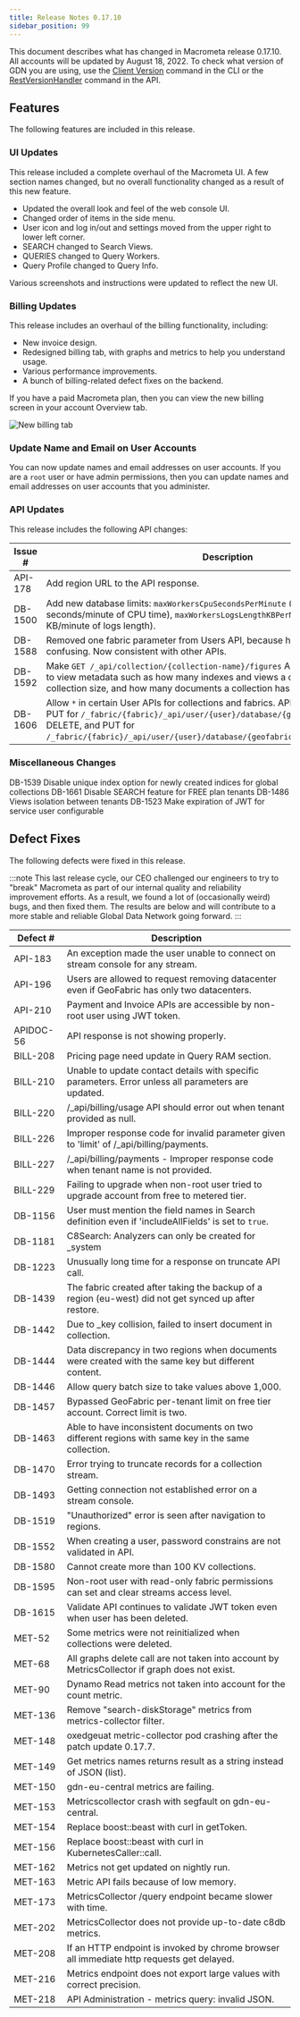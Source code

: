 ```yaml
---
title: Release Notes 0.17.10
sidebar_position: 99
---
```


This document describes what has changed in Macrometa release 0.17.10. All accounts will be updated by August 18, 2022. To check what version of GDN you are using, use the [Client Version](https://macrometa.com/docs/essentials/CLI/commands#client-version-gdnsl) command in the CLI or the [RestVersionHandler](https://macrometa.com/docs/api#/operations/RestVersionHandler) command in the API.

## Features

The following features are included in this release.

### UI Updates

This release included a complete overhaul of the Macrometa UI. A few section names changed, but no overall functionality changed as a result of this new feature.

- Updated the overall look and feel of the web console UI.
- Changed order of items in the side menu.
- User icon and log in/out and settings moved from the upper right to lower left corner.
- SEARCH changed to Search Views.
- QUERIES changed to Query Workers.
- Query Profile changed to Query Info.

Various screenshots and instructions were updated to reflect the new UI.

### Billing Updates

This release includes an overhaul of the billing functionality, including:

- New invoice design.
- Redesigned billing tab, with graphs and metrics to help you understand usage.
- Various performance improvements.
- A bunch of billing-related defect fixes on the backend.

If you have a paid Macrometa plan, then you can view the new billing screen in your account Overview tab.

![New billing tab](/img/release-notes/17-10-new-billing-tab.png)

### Update Name and Email on User Accounts

You can now update names and email addresses on user accounts. If you are a `root` user or have admin permissions, then you can update names and email addresses on user accounts that you administer.

### API Updates

This release includes the following API changes:

| Issue #  | Description  |
|---|---|
| API-178  | Add region URL to the API response.  |
| DB-1500  | Add new database limits: `maxWorkersCpuSecondsPerMinute` (default value is 20 seconds/minute of CPU time), `maxWorkersLogsLengthKBPerMinute` (default value is 10 KB/minute of logs length).  |
| DB-1588  | Removed one fabric parameter from Users API, because having two parameters was confusing. Now consistent with other APIs.  |
| DB-1592  | Make `GET /_api/collection/{collection-name}/figures` API public. This allows users to view metadata such as how many indexes and views a collection has, total collection size, and how many documents a collection has. |
| DB-1606  | Allow `*` in certain User APIs for collections and fabrics. APIs are: GET, DELETE, and PUT for `/_fabric/{fabric}/_api/user/{user}/database/{geofabric}` and GET, DELETE, and PUT for `/_fabric/{fabric}/_api/user/{user}/database/{geofabric}/collection/{collection}`. |

### Miscellaneous Changes

DB-1539 Disable unique index option for newly created indices for global collections
DB-1661 Disable SEARCH feature for FREE plan tenants
DB-1486 Views isolation between tenants
DB-1523 Make expiration of JWT for service user configurable

## Defect Fixes

The following defects were fixed in this release.

:::note
This last release cycle, our CEO challenged our engineers to try to "break" Macrometa as part of our internal quality and reliability improvement efforts. As a result, we found a lot of (occasionally weird) bugs, and then fixed them. The results are below and will contribute to a more stable and reliable Global Data Network going forward.
:::

| Defect #  | Description  |
|---|---|
| API-183  | An exception made the user unable to connect on stream console for any stream.  |
| API-196  | Users are allowed to request removing datacenter even if GeoFabric has only two datacenters.  |
| API-210  | Payment and Invoice APIs are accessible by non-root user using JWT token.  |
| APIDOC-56  | API response is not showing properly.  |
| BILL-208  | Pricing page need update in Query RAM section.  |
| BILL-210  | Unable to update contact details with specific parameters. Error unless all parameters are updated.  |
| BILL-220  | /_api/billing/usage API should error out when tenant provided as null.  |
| BILL-226  | Improper response code for invalid parameter given to 'limit' of /_api/billing/payments. |
| BILL-227  | /_api/billing/payments - Improper response code when tenant name is not provided. |
| BILL-229  | Failing to upgrade when non-root user tried to upgrade account from free to metered tier. |
| DB-1156  | User must mention the field names in Search definition even if 'includeAllFields' is set to `true`.  |
| DB-1181  | C8Search: Analyzers can only be created for _system    |
| DB-1223  | Unusually long time for a response on truncate API call.  |
| DB-1439  | The fabric created after taking the backup of a region (eu-west) did not get synced up after restore.  |
| DB-1442  | Due to _key collision, failed to insert document in collection.  |
| DB-1444  | Data discrepancy in two regions when documents were created with the same key but different content.  |
| DB-1446  | Allow query batch size to take values above 1,000.  |
| DB-1457  | Bypassed GeoFabric per-tenant limit on free tier account. Correct limit is two.  |
| DB-1463  | Able to have inconsistent documents on two different regions with same key in the same collection.  |
| DB-1470  | Error trying to truncate records for a collection stream.  |
| DB-1493  | Getting connection not established error on a stream console.  |
| DB-1519  | "Unauthorized" error is seen after navigation to regions.  |
| DB-1552  | When creating a user, password constrains are not validated in API.  |
| DB-1580  | Cannot create more than 100 KV collections.  |
| DB-1595  | Non-root user with read-only fabric permissions can set and clear streams access level.  |
| DB-1615  | Validate API continues to validate JWT token even when user has been deleted.  |
| MET-52  | Some metrics were not reinitialized when collections were deleted.  |
| MET-68  | All graphs delete call are not taken into account by MetricsCollector if graph does not exist.  |
| MET-90  | Dynamo Read metrics not taken into account for the count metric.  |
| MET-136  | Remove "search-diskStorage" metrics from metrics-collector filter.  |
| MET-148  | oxedgeuat metric-collector pod crashing after the patch update 0.17.7.  |
| MET-149  | Get metrics names returns result as a string instead of JSON (list).  |
| MET-150  | gdn-eu-central metrics are failing.  |
| MET-153  | Metricscollector crash with segfault on gdn-eu-central.  |
| MET-154  | Replace boost::beast with curl in getToken.  |
| MET-156  | Replace boost::beast with curl in KubernetesCaller::call.  |
| MET-162  | Metrics not get updated on nightly run.  |
| MET-163  | Metric API fails because of low memory.  |
| MET-173  | MetricsCollector /query endpoint became slower with time.  |
| MET-202  | MetricsCollector does not provide up-to-date c8db metrics.  |
| MET-208  | If an HTTP endpoint is invoked by chrome browser all immediate http requests get delayed.  |
| MET-216  | Metrics endpoint does not export large values with correct precision.  |
| MET-218  | API Administration - metrics query: invalid JSON. |
